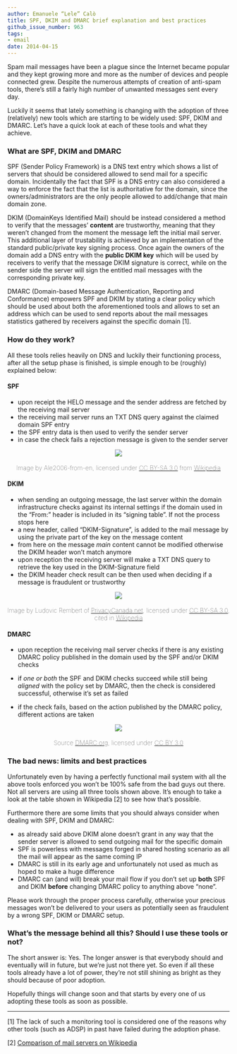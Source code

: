 ```yaml
---
author: Emanuele “Lele” Calò
title: SPF, DKIM and DMARC brief explanation and best practices
github_issue_number: 963
tags:
- email
date: 2014-04-15
---
```


Spam mail messages have been a plague since the Internet became popular and they kept growing more and more as the number of devices and people connected grew. Despite the numerous attempts of creation of anti-spam tools, there’s still a fairly high number of unwanted messages sent every day.

Luckily it seems that lately something is changing with the adoption of three (relatively) new tools which are starting to be widely used: SPF, DKIM and DMARC. Let’s have a quick look at each of these tools and what they achieve.

### What are SPF, DKIM and DMARC

SPF (Sender Policy Framework) is a DNS text entry which shows a list of servers that should be considered allowed to send mail for a specific domain. Incidentally the fact that SPF is a DNS entry can also considered a way to enforce the fact that the list is authoritative for the domain, since the owners/administrators are the only people allowed to add/change that main domain zone.

DKIM (DomainKeys Identified Mail) should be instead considered a method to verify that the messages’ **content** are trustworthy, meaning that they weren’t changed from the moment the message left the initial mail server. This additional layer of trustability is achieved by an implementation of the standard public/private key signing process. Once again the owners of the domain add a DNS entry with the **public DKIM key** which will be used by receivers to verify that the message DKIM signature is correct, while on the sender side the server will sign the entitled mail messages with the corresponding private key.

DMARC (Domain-based Message Authentication, Reporting and Conformance) empowers SPF and DKIM by stating a clear policy which should be used about both the aforementioned tools and allows to set an address which can be used to send reports about the mail messages statistics gathered by receivers against the specific domain [1].

### How do they work?

All these tools relies heavily on DNS and luckily their functioning process, after all the setup phase is finished, is simple enough to be (roughly) explained below:

#### SPF

- upon receipt the HELO message and the sender address are fetched by the receiving mail server
- the receiving mail server runs an TXT DNS query against the claimed domain SPF entry
- the SPF entry data is then used to verify the sender server
- in case the check fails a rejection message is given to the sender server

<div class="separator" style="clear: both; text-align: center;"><a href="/blog/2014/04/spf-dkim-and-dmarc-brief-explanation/image-0-big.png" imageanchor="1" style="margin-left: 1em; margin-right: 1em;"><img border="0" src="/blog/2014/04/spf-dkim-and-dmarc-brief-explanation/image-0.png"/></a><br/><br/>
<span style="font-weight: lighter; size: 0.25em;">Image by Ale2006-from-en, licensed under <a href="https://creativecommons.org/licenses/by-sa/3.0/deed.en">CC BY-SA 3.0</a> from <a href="https://en.wikipedia.org/wiki/E-mail_authentication">Wikipedia</a></span></div>

#### DKIM

- when sending an outgoing message, the last server within the domain infrastructure checks against its internal settings if the domain used in the “From:” header is included in its “signing table”. If not the process stops here
- a new header, called “DKIM-Signature”, is added to the mail message by using the private part of the key on the message content
- from here on the message *main* content cannot be modified otherwise the DKIM header won’t match anymore
- upon reception the receiving server will make a TXT DNS query to retrieve the key used in the DKIM-Signature field
- the DKIM header check result can be then used when deciding if a message is fraudulent or trustworthy

<div class="separator" style="clear: both; text-align: center;"><a href="http://2.bp.blogspot.com/-eQ123eQEqB4/U0yIgEIXf_I/AAAAAAAAAS8/Kbwz5xMrP4Q/s1600/DomainKeys_Identified_Mail_(DKIM).png" imageanchor="1" style="margin-left: 1em; margin-right: 1em;"><img border="0" src="/blog/2014/04/spf-dkim-and-dmarc-brief-explanation/image-1.png"/></a><br/><br/>
<span style="font-weight: lighter; size: 0.25em;">Image by Ludovic Rembert of <a href="https://privacycanada.net">PrivacyCanada.net</a>, licensed under <a href="https://creativecommons.org/licenses/by-sa/3.0/deed.en">CC BY-SA 3.0</a>, cited in <a href="https://en.wikipedia.org/wiki/E-mail_authentication">Wikipedia</a></span></div>

#### DMARC

- upon reception the receiving mail server checks if there is any existing DMARC policy published in the domain used by the SPF and/or DKIM checks

- if *one or both* the SPF and DKIM checks succeed while still being *aligned* with the policy set by DMARC, then the check is considered successful, otherwise it’s set as failed

- if the check fails, based on the action published by the DMARC policy, different actions are taken

<div class="separator" style="clear: both; text-align: center;"><a href="/blog/2014/04/spf-dkim-and-dmarc-brief-explanation/image-2-big.jpeg" imageanchor="1" style="margin-left: 1em; margin-right: 1em;"><img border="0" src="/blog/2014/04/spf-dkim-and-dmarc-brief-explanation/image-2.jpeg"/></a><br/><br/>
<span style="font-weight: lighter; size: 0.25em;">Source <a href="https://dmarc.org/overview.html">DMARC.org</a>, licensed under <a href="https://creativecommons.org/licenses/by/3.0/">CC BY 3.0</a></span></div>

### The bad news: limits and best practices

Unfortunately even by having a perfectly functional mail system with all the above tools enforced you won’t be 100% safe from the bad guys out there. Not all servers are using all three tools shown above. It’s enough to take a look at the table shown in Wikipedia [2] to see how that’s possible.

Furthermore there are some limits that you should always consider when dealing with SPF, DKIM and DMARC:

- as already said above DKIM alone doesn’t grant in any way that the sender server is allowed to send outgoing mail for the specific domain
- SPF is powerless with messages forged in shared hosting scenario as all the mail will appear as the same coming IP
- DMARC is still in its early age and unfortunately not used as much as hoped to make a huge difference
- DMARC can (and will) break your mail flow if you don’t set up **both** SPF and DKIM **before** changing DMARC policy to anything above “none”.

Please work through the proper process carefully, otherwise your precious messages won’t be delivered to your users as potentially seen as fraudulent by a wrong SPF, DKIM or DMARC setup.

### What’s the message behind all this? Should I use these tools or not?

The short answer is: Yes. The longer answer is that everybody should and eventually will in future, but we’re just not there yet. So even if all these tools already have a lot of power, they’re not still shining as bright as they should because of poor adoption.

Hopefully things will change soon and that starts by every one of us adopting these tools as soon as possible.

-----

[1] The lack of such a monitoring tool is considered one of the reasons why other tools (such as ADSP) in past have failed during the adoption phase.

[2] [Comparison of mail servers on Wikipedia](https://en.wikipedia.org/wiki/Comparison_of_mail_servers)
